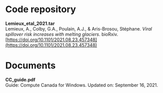Code repository
===============
**Lemieux_etal_2021.tar**<br/>
Lemieux, A., Colby, G.A., Poulain, A.J., & Aris-Brosou, Stéphane. *Viral spillover risk increases with melting glaciers*. bioRxiv. [https://doi.org/10.1101/2021.08.23.457348](https://doi.org/10.1101/2021.08.23.457348)

Documents
===============
**CC_guide.pdf**<br/>
Guide: Compute Canada for Windows. Updated on: September 16, 2021.
